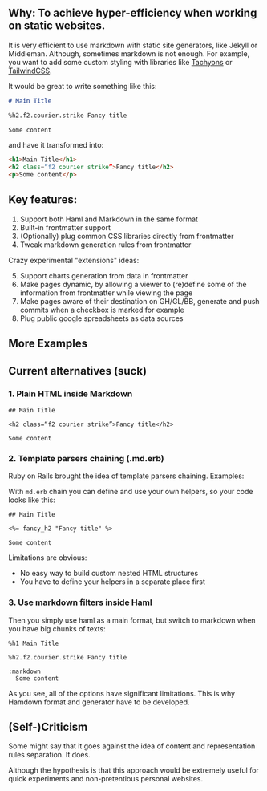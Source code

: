 ## Why: To achieve hyper-efficiency when working on static websites.

It is very efficient to use markdown with static site generators, like Jekyll or Middleman. Although, sometimes markdown is not enough. For example, you want to add some custom styling with libraries like [Tachyons](https://tachyons.io/) or [TailwindCSS](https://tailwindcss.com/).

It would be great to write something like this:

```md
# Main Title

%h2.f2.courier.strike Fancy title

Some content
```

and have it transformed into:

```html
<h1>Main Title</h1>
<h2 class=“f2 courier strike”>Fancy title</h2>
<p>Some content</p>
```


## Key features: 

1. Support both Haml and Markdown in the same format
2. Built-in frontmatter support
3. (Optionally) plug common CSS libraries directly from frontmatter
4. Tweak markdown generation rules from frontmatter

Crazy experimental "extensions" ideas:

5. Support charts generation from data in frontmatter
6. Make pages dynamic, by allowing a viewer to (re)define some of the information from frontmatter while viewing the page
7. Make pages aware of their destination on GH/GL/BB, generate and push commits when a checkbox is marked for example
8. Plug public google spreadsheets as data sources

## More Examples



## Current alternatives (suck)

### 1. Plain HTML inside Markdown

```
## Main Title

<h2 class=“f2 courier strike”>Fancy title</h2>

Some content
```

### 2. Template parsers chaining (.md.erb)

Ruby on Rails brought the idea of template parsers chaining. Examples:

With `md.erb` chain you can define and use your own helpers, so your code looks like this:

```
## Main Title

<%= fancy_h2 "Fancy title" %>

Some content
```

Limitations are obvious:

- No easy way to build custom nested HTML structures
- You have to define your helpers in a separate place first


### 3. Use markdown filters inside Haml

Then you simply use haml as a main format, but switch to markdown when you have big chunks of texts:

```
%h1 Main Title

%h2.f2.courier.strike Fancy title

:markdown
  Some content
```

As you see, all of the options have significant limitations. This is why Hamdown format and generator have to be developed.

## (Self-)Criticism

Some might say that it goes against the idea of content and representation rules separation. It does. 

Although the hypothesis is that this approach would be extremely useful for quick experiments and non-pretentious personal websites.

